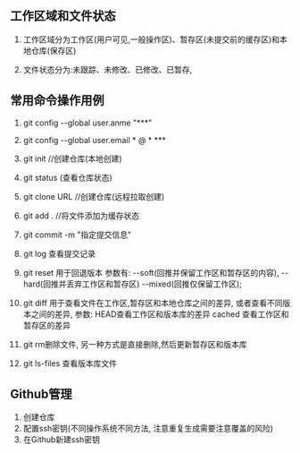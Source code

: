 ## 工作区域和文件状态

1. 工作区域分为工作区(用户可见,一般操作区)、暂存区(未提交前的缓存区)和本地仓库(保存区)

2.  文件状态分为:未跟踪、未修改、已修改、已暂存,

## 常用命令操作用例

1. git config --global user.anme "***"

2. git config --global user.email * @ * ***

3. git init //创建仓库(本地创建)

4. git status (查看仓库状态) 

5. git clone URL //创建仓库(远程拉取创建)

6. git add .  //将文件添加为缓存状态

7. git commit -m "指定提交信息"

8. git log 查看提交记录

9. git reset 用于回退版本 参数有: --soft(回推并保留工作区和暂存区的内容), --hard(回推并丢弃工作区和暂存区) --mixed(回推仅保留工作区);

10. git diff 用于查看文件在工作区,暂存区和本地仓库之间的差异, 或者查看不同版本之间的差异, 参数: HEAD查看工作区和版本库的差异 cached 查看工作区和暂存区的差异

11. git rm删除文件, 另一种方式是直接删除,然后更新暂存区和版本库

12. git ls-files 查看版本库文件


## Github管理
1. 创建仓库
2. 配置ssh密钥(不同操作系统不同方法, 注意重复生成需要注意覆盖的风险)
3. 在Github新建ssh密钥